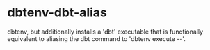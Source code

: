 # dbtenv-dbt-alias

dbtenv, but additionally installs a 'dbt' executable that is functionally equivalent to aliasing the dbt command to 'dbtenv execute --'.
